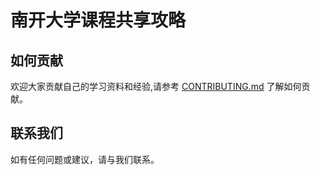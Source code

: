 # 南开大学课程共享攻略


## 如何贡献

欢迎大家贡献自己的学习资料和经验,请参考 [CONTRIBUTING.md](CONTRIBUTING.md) 了解如何贡献。

## 联系我们

如有任何问题或建议，请与我们联系。
